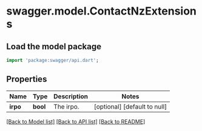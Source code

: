 # swagger.model.ContactNzExtensions

## Load the model package
```dart
import 'package:swagger/api.dart';
```

## Properties
Name | Type | Description | Notes
------------ | ------------- | ------------- | -------------
**irpo** | **bool** | The irpo. | [optional] [default to null]

[[Back to Model list]](../README.md#documentation-for-models) [[Back to API list]](../README.md#documentation-for-api-endpoints) [[Back to README]](../README.md)


